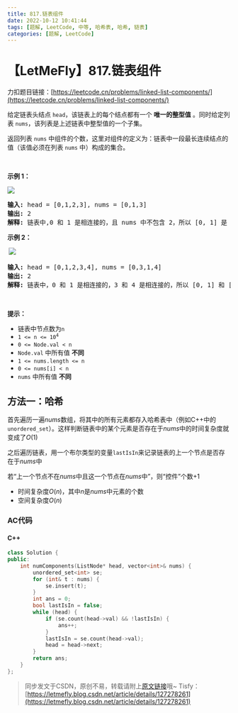 ```yaml
---
title: 817.链表组件
date: 2022-10-12 10:41:44
tags: [题解, LeetCode, 中等, 哈希表, 哈希, 链表]
categories: [题解, LeetCode]
---
```


# 【LetMeFly】817.链表组件

力扣题目链接：[https://leetcode.cn/problems/linked-list-components/](https://leetcode.cn/problems/linked-list-components/)

<p>给定链表头结点&nbsp;<code>head</code>，该链表上的每个结点都有一个 <strong>唯一的整型值</strong> 。同时给定列表&nbsp;<code>nums</code>，该列表是上述链表中整型值的一个子集。</p>

<p>返回列表&nbsp;<code>nums</code>&nbsp;中组件的个数，这里对组件的定义为：链表中一段最长连续结点的值（该值必须在列表&nbsp;<code>nums</code>&nbsp;中）构成的集合。</p>

<p>&nbsp;</p>

<p><strong>示例&nbsp;1：</strong></p>

<!-- <p><img src="https://assets.leetcode.com/uploads/2021/07/22/lc-linkedlistcom1.jpg" /></p> -->

<p><img src="https://cors.tisfy.eu.org/https://img-blog.csdnimg.cn/06fae68410c945fc9c392ddca9a2c185.jpeg" /></p>

<pre>
<strong>输入:</strong> head = [0,1,2,3], nums = [0,1,3]
<strong>输出:</strong> 2
<strong>解释:</strong> 链表中,0 和 1 是相连接的，且 nums 中不包含 2，所以 [0, 1] 是 nums 的一个组件，同理 [3] 也是一个组件，故返回 2。</pre>

<p><strong>示例 2：</strong></p>

<!-- <p><strong>&nbsp;</strong><img src="https://assets.leetcode.com/uploads/2021/07/22/lc-linkedlistcom2.jpg" /></p> -->

<p><strong>&nbsp;</strong><img src="https://cors.tisfy.eu.org/https://img-blog.csdnimg.cn/81397d1ff87c4fd5ad764a13232139a3.jpeg" /></p>

<pre>
<strong>输入:</strong> head = [0,1,2,3,4], nums = [0,3,1,4]
<strong>输出:</strong> 2
<strong>解释:</strong> 链表中，0 和 1 是相连接的，3 和 4 是相连接的，所以 [0, 1] 和 [3, 4] 是两个组件，故返回 2。</pre>

<p>&nbsp;</p>

<p><strong>提示：</strong></p>

<ul>
	<li>链表中节点数为<code>n</code></li>
	<li><code>1 &lt;= n &lt;= 10<sup>4</sup></code></li>
	<li><code>0 &lt;= Node.val &lt; n</code></li>
	<li><code>Node.val</code>&nbsp;中所有值 <strong>不同</strong></li>
	<li><code>1 &lt;= nums.length &lt;= n</code></li>
	<li><code>0 &lt;= nums[i] &lt; n</code></li>
	<li><code>nums</code> 中所有值 <strong>不同</strong></li>
</ul>


    
## 方法一：哈希

首先遍历一遍$nums$数组，将其中的所有元素都存入哈希表中（例如C++中的```unordered_set```）。这样判断链表中的某个元素是否存在于$nums$中的时间复杂度就变成了$O(1)$

之后遍历链表，用一个布尔类型的变量```lastIsIn```来记录链表的上一个节点是否存在于$nums$中

若“上一个节点不在$nums$中且这一个节点在$nums$中”，则“控件”个数+1

+ 时间复杂度$O(n)$，其中$n$是$nums$中元素的个数
+ 空间复杂度$O(n)$

### AC代码

#### C++

```cpp
class Solution {
public:
    int numComponents(ListNode* head, vector<int>& nums) {
        unordered_set<int> se;
        for (int& t : nums) {
            se.insert(t);
        }
        int ans = 0;
        bool lastIsIn = false;
        while (head) {
            if (se.count(head->val) && !lastIsIn) {
                ans++;
            }
            lastIsIn = se.count(head->val);
            head = head->next;
        }
        return ans;
    }
};
```

> 同步发文于CSDN，原创不易，转载请附上[原文链接](https://blog.letmefly.xyz/2022/10/12/LeetCode%200817.%E9%93%BE%E8%A1%A8%E7%BB%84%E4%BB%B6/)哦~
> Tisfy：[https://letmefly.blog.csdn.net/article/details/127278261](https://letmefly.blog.csdn.net/article/details/127278261)
